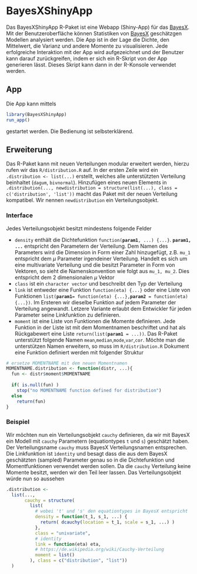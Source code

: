 # BayesXShinyApp

Das BayesXShinyApp R-Paket ist eine Webapp (Shiny-App) für das [BayesX](http://www.statistik.lmu.de/~bayesx/bayesx.html). Mit der Benutzeroberfläche können Statistiken von [BayesX](http://www.statistik.lmu.de/~bayesx/bayesx.html) geschätzgen Modellen analysiert werden.
Die App ist in der Lage die Dichte, den Mittelwert, die Varianz und andere
Momente zu visualisieren. Jede erfolgreiche Interaktion mit der App wird
aufgezeichnet und der Benutzer kann darauf zurückgreifen, indem er sich ein R-Skript
von der App generieren lässt. Dieses Skript kann dann in der R-Konsole
verwendet werden.

## App
Die App kann mittels


```r
library(BayesXShinyApp)
run_app()
```

gestartet werden. Die Bedienung ist selbsterklärend.

## Erweiterung
Das R-Paket kann mit neuen Verteilungen modular erweitert werden, 
hierzu rufen wir das `R/distribution.R` auf. In der ersten Zeile wird ein 
`.distribution <- list(...)` erstellt, welches alle
unterstützten Verteilung beinhaltet (`dagum`, `bivnormal`). Hinzufügen eines 
neuen Elements in `.distribution(..., newdistribution = structure(list(...), class = c('distribution', 'list'))` macht das Paket 
mit der neuen Verteilung kompatibel. Wir nennen `newdistribution` ein 
Verteilungsobjekt.

### Interface
Jedes Verteilungsobjekt besitzt mindestens folgende Felder

* `density` enthält die Dichtefunktion `function(`**`param1`**`, ...) {...}`. 
**`param1, ...`** entspricht den Parametern der Verteilung. Dem Namen des Parameters
wird die Dimension in Form einer Zahl hinzugefügt, z.B. `mu_1` entspricht dem
$\mu$ Parameter irgendeiner Verteilung. Handelt es sich um eine multivariate
Verteilung und die besitzt Parameter in Form von Vektoren, so sieht die Namenskonvention wie folgt aus `mu_1, mu_2`. Dies entspricht dem 2 dimensionalen *$\mu$* Vektor
* `class` ist ein `character vector` und beschreibt den Typ der 
Verteilung
* `link` ist entweder eine Funktion `function(eta) {...}` oder eine
Liste von Funktionen `list(`**`param1`**` = function(eta) {...}, `**`param2`**` = function(eta) {...})`. Im Ersteren
wir dieselbe Funktion auf jedem Parameter der Verteilung angewandt. Letzere Variante
erlaubt dem Entwickler für jeden Parameter seine Linkfunktion zu definieren.
* `moment` ist eine Liste von Funktionen die Momente definieren. Jede Funktion 
in der Liste ist mit dem Momentnamen beschriftet und hat als Rückgabewert eine 
Liste `return(list(`**`param1`**` = ...))`. Das R-Paket unterstützt
folgende Namen `mean`,`median`,`mode`,`var`,`cor`. Möchte man die unterstützen Namen
erweitern, so muss im `R/distribution.R` Dokument eine Funktion definiert werden
mit folgender Struktur



```r
# ersetze MOMENTNAME mit dem neuen Momentnamen
MOMENTNAME.distribution <- function(distr, ...){
  fun <- distr$moment$MOMENTNAME
  
  if( is.null(fun) )
    stop("no MOMENTNAME function defined for distribution")
  else
    return(fun)
}
```

### Beispiel
Wir möchten nun ein Verteilungsobjekt `cauchy` definieren,
da wir mit BayesX ein Modell mit `cauchy` Parametern (equationtypes `t` und `s`) 
geschätzt haben. Der 
Verteilungsname `cauchy` muss BayesX Verteilungsnamen entsprechen. Die Linkfunktion
ist `ìdentity` und besagt dass die aus dem BayesX geschätzten (sampled) Parameter
genau so in die Dichtefunktion und Momentfunktionen verwendet werden sollen. Da
die `cauchy` Verteilung keine Momente besitzt, werden wir den Teil leer lassen.
Das Verteilungsobjekt würde nun so aussehen


```r
.distribution <- 
  list(...,
       cauchy = structure(
         list(
           # wobei 't' und 's' den equationtypes in BayesX entspricht
           density = function(t_1, s_1, ...) {
             return( dcauchy(location = t_1, scale = s_1, ...) )
           },
           class = "univariate",
           # identity
           link = function(eta) eta,
           # https://de.wikipedia.org/wiki/Cauchy-Verteilung
           moment = list()
         ), class = c("distribution", "list"))
  )
```




